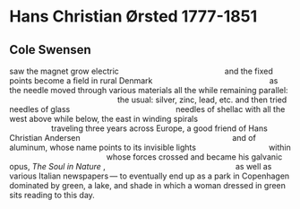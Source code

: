# Hans Christian Ørsted 1777-1851
## Cole Swensen
saw the magnet grow electric
                                               and the fixed points
become a field in rural Denmark
                                                    as the needle moved
through various materials
all the while remaining parallel:
                                                 the usual: silver, zinc,
lead, etc.
and then tried needles of glass
                                               needles of shellac
with all the west above
while below, the east in winding spirals
                                                             traveling three
years across Europe,
a good friend of Hans Christian Andersen
                                                                    and of
aluminum, whose name points
to its invisible lights
                                within
                                            whose forces crossed and became
his galvanic opus, _The Soul_ _in Nature_ ,
                                                          as well as various
Italian newspapers —
to eventually end up as a park in Copenhagen
dominated by green, a lake, and shade
in which a woman dressed in green sits reading to this day.